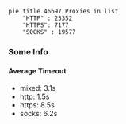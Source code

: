 
```mermaid
pie title 46697 Proxies in list
    "HTTP" : 25352
    "HTTPS": 7177
    "SOCKS" : 19577
```

### Some Info
#### Average Timeout

- mixed: 3.1s
- http: 1.5s
- https: 8.5s
- socks: 6.2s
